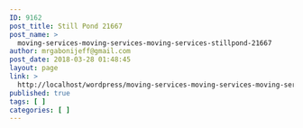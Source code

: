 ```yaml
---
ID: 9162
post_title: Still Pond 21667
post_name: >
  moving-services-moving-services-moving-services-stillpond-21667
author: mrgabonijeff@gmail.com
post_date: 2018-03-28 01:48:45
layout: page
link: >
  http://localhost/wordpress/moving-services-moving-services-moving-services-stillpond-21667/
published: true
tags: [ ]
categories: [ ]
---
```

